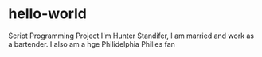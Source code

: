 # hello-world
Script Programming Project
I'm Hunter Standifer, I am married and work as a bartender.
I also am a hge Philidelphia Philles fan
